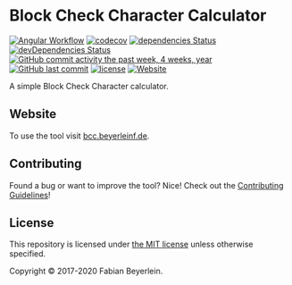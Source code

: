 # Block Check Character Calculator

[![Angular Workflow](https://github.com/beyerleinf/bcc-calculator/workflows/Angular%20Workflow/badge.svg?branch=master)](https://github.com/beyerleinf/bcc-calculator/actions?query=workflow%3A%22Angular+Workflow%22)
[![codecov](https://codecov.io/gh/beyerleinf/bcc-calculator/branch/master/graph/badge.svg)](https://codecov.io/gh/beyerleinf/bcc-calculator)
[![dependencies Status](https://david-dm.org/beyerleinf/bcc-calculator/status.svg)](https://david-dm.org/beyerleinf/bcc-calculator)
[![devDependencies Status](https://david-dm.org/beyerleinf/bcc-calculator/dev-status.svg)](https://david-dm.org/beyerleinf/bcc-calculator?type=dev)
[![GitHub commit activity the past week, 4 weeks, year](https://img.shields.io/github/commit-activity/y/beyerleinf/bcc-calculator.svg)](https://github.com/beyerleinf/bcc-calculator)
[![GitHub last commit](https://img.shields.io/github/last-commit/beyerleinf/bcc-calculator.svg)](https://github.com/beyerleinf/bcc-calculator)
[![license](https://img.shields.io/github/license/beyerleinf/bcc-calculator.svg)](https://github.com/beyerleinf/bcc-calculator/blob/master/LICENSE)
[![Website](https://img.shields.io/website-up-down-green-red/http/shields.io.svg?label=bcc.beyerleinf.de)](http://bcc.fabian-b.de/)

A simple Block Check Character calculator.

## Website

To use the tool visit [bcc.beyerleinf.de](https://bcc.beyerleinf.de).

## Contributing

Found a bug or want to improve the tool? Nice!
Check out the [Contributing Guidelines](https://github.com/beyerleinf/bcc-calculator/blob/master/CONTRIBUTING.md)!

<!-- ## Contributors

| [<img alt="beyerleinf" src="https://avatars0.githubusercontent.com/u/12174762?s=460&v=4s=117" width="117">](https://github.com/beyerleinf) |
| :----------------------------------------------------------------------------------------------------------------------------------------: |
|                                                [beyerleinf](https://github.com/beyerleinf)                                                 | -->

## License

This repository is licensed under [the MIT license](https://github.com/beyerleinf/bcc-calculator/blob/master/LICENSE) unless otherwise specified.

Copyright © 2017-2020 Fabian Beyerlein.
